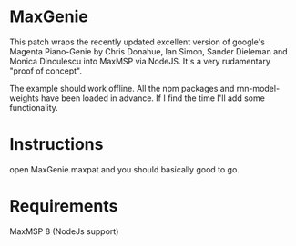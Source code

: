 # MaxGenie
This patch wraps the recently updated excellent version of google's Magenta Piano-Genie by Chris Donahue, Ian Simon, Sander Dieleman and Monica Dinculescu into MaxMSP via NodeJS. It's a very rudamentary "proof of concept".

The example should work offline. All the npm packages and rnn-model-weights have been loaded in advance.
If I find the time I'll add some functionality. 

# Instructions 
open MaxGenie.maxpat and you should basically good to go.


# Requirements
MaxMSP 8 (NodeJs support)




